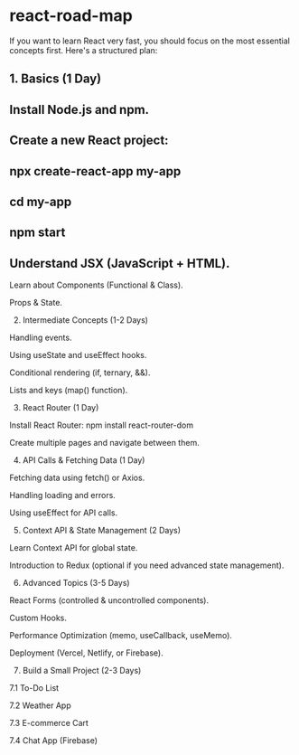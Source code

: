 # react-road-map
If you want to learn React very fast, you should focus on the most essential concepts first. Here's a structured plan:

## 1. Basics (1 Day)

## Install Node.js and npm.

## Create a new React project:

## npx create-react-app my-app

## cd my-app

## npm start

## Understand JSX (JavaScript + HTML).

Learn about Components (Functional & Class).

Props & State.

2. Intermediate Concepts (1-2 Days)

Handling events.

Using useState and useEffect hooks.

Conditional rendering (if, ternary, &&).

Lists and keys (map() function).


3. React Router (1 Day)

Install React Router:
npm install react-router-dom

Create multiple pages and navigate between them.

4. API Calls & Fetching Data (1 Day)

Fetching data using fetch() or Axios.

Handling loading and errors.

Using useEffect for API calls.

5. Context API & State Management (2 Days)

Learn Context API for global state.

Introduction to Redux (optional if you need advanced state management).

6. Advanced Topics (3-5 Days)

React Forms (controlled & uncontrolled components).

Custom Hooks.

Performance Optimization (memo, useCallback, useMemo).

Deployment (Vercel, Netlify, or Firebase).

7. Build a Small Project (2-3 Days)

7.1 To-Do List

7.2 Weather App

7.3 E-commerce Cart

7.4 Chat App (Firebase)
